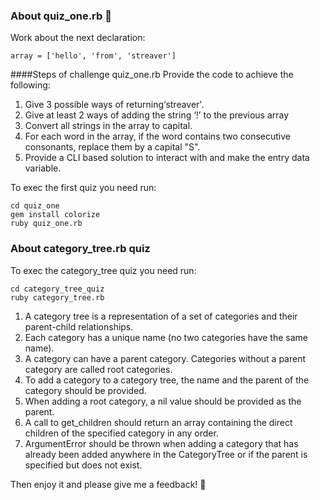 ### About quiz_one.rb 🦫

Work about the next declaration:

	array = ['hello', 'from', 'streaver']

####Steps of challenge quiz_one.rb
Provide the code to achieve the following:

1. Give 3 possible ways of returning‘streaver'.
2. Give at least 2 ways of adding the string ‘!’ to the previous array
3. Convert all strings in the array to capital.
4. For each word in the array, if the word contains two consecutive consonants, replace them by a capital "S".
5. Provide a CLI based solution to interact with and make the entry data variable.

To exec the first quiz you need run:

    cd quiz_one
	gem install colorize
	ruby quiz_one.rb

### About category_tree.rb quiz
To exec the category_tree quiz you need run:

    cd category_tree_quiz
	ruby category_tree.rb

1. A category tree is a representation of a set of categories and their parent-child relationships.
2. Each category has a unique name (no two categories have the same name).
3. A category can have a parent category. Categories without a parent category are called root categories.
4. To add a category to a category tree, the name and the parent of the category should be provided.
5. When adding a root category, a nil value should be provided as the parent.
6. A call to get_children should return an array containing the direct children of the specified category in any order.
7. ArgumentError should be thrown when adding a category that has already been added anywhere in the CategoryTree or if the parent is specified but does not exist.


Then enjoy it and please give me a feedback! 🦫
